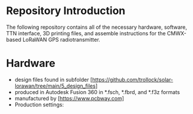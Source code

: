 # Repository Introduction

The following repository contains all of the necessary hardware, software, TTN interface, 3D printing files, and assemble instructions for the CMWX-based LoRaWAN GPS radiotransmitter.

# Hardware 

- design files found in subfolder [https://github.com/trollock/solar-lorawan/tree/main/5_design_files]
- produced in Autodesk Fusion 360 in *.fsch, *.fbrd, and *.f3z formats
- manufactured by [https://www.pcbway.com]
- Production settings:
    
